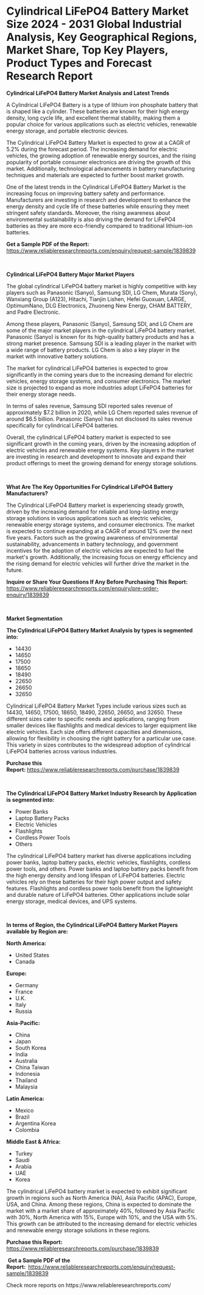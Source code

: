 <p><h1>Cylindrical LiFePO4 Battery Market Size 2024 - 2031 Global Industrial Analysis, Key Geographical Regions, Market Share, Top Key Players, Product Types and Forecast Research Report</h1></p><p><strong>Cylindrical LiFePO4 Battery Market Analysis and Latest Trends</strong></p>
<p><p>A Cylindrical LiFePO4 Battery is a type of lithium iron phosphate battery that is shaped like a cylinder. These batteries are known for their high energy density, long cycle life, and excellent thermal stability, making them a popular choice for various applications such as electric vehicles, renewable energy storage, and portable electronic devices.</p><p>The Cylindrical LiFePO4 Battery Market is expected to grow at a CAGR of 5.2% during the forecast period. The increasing demand for electric vehicles, the growing adoption of renewable energy sources, and the rising popularity of portable consumer electronics are driving the growth of this market. Additionally, technological advancements in battery manufacturing techniques and materials are expected to further boost market growth.</p><p>One of the latest trends in the Cylindrical LiFePO4 Battery Market is the increasing focus on improving battery safety and performance. Manufacturers are investing in research and development to enhance the energy density and cycle life of these batteries while ensuring they meet stringent safety standards. Moreover, the rising awareness about environmental sustainability is also driving the demand for LiFePO4 batteries as they are more eco-friendly compared to traditional lithium-ion batteries.</p></p>
<p><strong>Get a Sample PDF of the Report:&nbsp;</strong> <a href="https://www.reliableresearchreports.com/enquiry/request-sample/1839839">https://www.reliableresearchreports.com/enquiry/request-sample/1839839</a></p>
<p>&nbsp;</p>
<p><strong>Cylindrical LiFePO4 Battery Major Market Players</strong></p>
<p><p>The global cylindrical LiFePO4 battery market is highly competitive with key players such as Panasonic (Sanyo), Samsung SDI, LG Chem, Murata (Sony), Wanxiang Group (A123), Hitachi, Tianjin Lishen, Hefei Guoxuan, LARGE, OptimumNano, DLG Electronics, Zhuoneng New Energy, CHAM BATTERY, and Padre Electronic. </p><p>Among these players, Panasonic (Sanyo), Samsung SDI, and LG Chem are some of the major market players in the cylindrical LiFePO4 battery market. Panasonic (Sanyo) is known for its high-quality battery products and has a strong market presence. Samsung SDI is a leading player in the market with a wide range of battery products. LG Chem is also a key player in the market with innovative battery solutions.</p><p>The market for cylindrical LiFePO4 batteries is expected to grow significantly in the coming years due to the increasing demand for electric vehicles, energy storage systems, and consumer electronics. The market size is projected to expand as more industries adopt LiFePO4 batteries for their energy storage needs.</p><p>In terms of sales revenue, Samsung SDI reported sales revenue of approximately $7.2 billion in 2020, while LG Chem reported sales revenue of around $6.5 billion. Panasonic (Sanyo) has not disclosed its sales revenue specifically for cylindrical LiFePO4 batteries.</p><p>Overall, the cylindrical LiFePO4 battery market is expected to see significant growth in the coming years, driven by the increasing adoption of electric vehicles and renewable energy systems. Key players in the market are investing in research and development to innovate and expand their product offerings to meet the growing demand for energy storage solutions.</p></p>
<p>&nbsp;</p>
<p><strong>What Are The Key Opportunities For Cylindrical LiFePO4 Battery Manufacturers?</strong></p>
<p><p>The Cylindrical LiFePO4 Battery market is experiencing steady growth, driven by the increasing demand for reliable and long-lasting energy storage solutions in various applications such as electric vehicles, renewable energy storage systems, and consumer electronics. The market is expected to continue expanding at a CAGR of around 12% over the next five years. Factors such as the growing awareness of environmental sustainability, advancements in battery technology, and government incentives for the adoption of electric vehicles are expected to fuel the market's growth. Additionally, the increasing focus on energy efficiency and the rising demand for electric vehicles will further drive the market in the future.</p></p>
<p><strong>Inquire or Share Your Questions If Any Before Purchasing This Report:</strong> <a href="https://www.reliableresearchreports.com/enquiry/pre-order-enquiry/1839839">https://www.reliableresearchreports.com/enquiry/pre-order-enquiry/1839839</a></p>
<p>&nbsp;</p>
<p><strong>Market Segmentation</strong></p>
<p><strong>The Cylindrical LiFePO4 Battery Market Analysis by types is segmented into:</strong></p>
<p><ul><li>14430</li><li>14650</li><li>17500</li><li>18650</li><li>18490</li><li>22650</li><li>26650</li><li>32650</li></ul></p>
<p><p>Cylindrical LiFePO4 Battery Market Types include various sizes such as 14430, 14650, 17500, 18650, 18490, 22650, 26650, and 32650. These different sizes cater to specific needs and applications, ranging from smaller devices like flashlights and medical devices to larger equipment like electric vehicles. Each size offers different capacities and dimensions, allowing for flexibility in choosing the right battery for a particular use case. This variety in sizes contributes to the widespread adoption of cylindrical LiFePO4 batteries across various industries.</p></p>
<p><strong>Purchase this Report:&nbsp;</strong><a href="https://www.reliableresearchreports.com/purchase/1839839">https://www.reliableresearchreports.com/purchase/1839839</a></p>
<p>&nbsp;</p>
<p><strong>The Cylindrical LiFePO4 Battery Market Industry Research by Application is segmented into:</strong></p>
<p><ul><li>Power Banks</li><li>Laptop Battery Packs</li><li>Electric Vehicles</li><li>Flashlights</li><li>Cordless Power Tools</li><li>Others</li></ul></p>
<p><p>The cylindrical LiFePO4 battery market has diverse applications including power banks, laptop battery packs, electric vehicles, flashlights, cordless power tools, and others. Power banks and laptop battery packs benefit from the high energy density and long lifespan of LiFePO4 batteries. Electric vehicles rely on these batteries for their high power output and safety features. Flashlights and cordless power tools benefit from the lightweight and durable nature of LiFePO4 batteries. Other applications include solar energy storage, medical devices, and UPS systems.</p></p>
<p>&nbsp;</p>
<p><strong>In terms of Region, the Cylindrical LiFePO4 Battery Market Players available by Region are:</strong></p>
<p>
    <p> <strong> North America: </strong>
        <ul>
            <li>United States</li>
            <li>Canada</li>
        </ul>
        </p> 
    <p> <strong> Europe: </strong>
        <ul>
            <li>Germany</li>
            <li>France</li>
            <li>U.K.</li>
            <li>Italy</li>
            <li>Russia</li>
        </ul>
        </p> 
    <p> <strong> Asia-Pacific: </strong>
        <ul>
            <li>China</li>
            <li>Japan</li>
            <li>South Korea</li>
            <li>India</li>
            <li>Australia</li>
            <li>China Taiwan</li>
            <li>Indonesia</li>
            <li>Thailand</li>
            <li>Malaysia</li>
        </ul>
        </p> 
    <p> <strong> Latin America: </strong>
        <ul>
            <li>Mexico</li>
            <li>Brazil</li>
            <li>Argentina Korea</li>
            <li>Colombia</li>
        </ul>
        </p> 
    <p> <strong> Middle East & Africa: </strong>
        <ul>
            <li>Turkey</li>
            <li>Saudi</li>
            <li>Arabia</li>
            <li>UAE</li>
            <li>Korea</li>
        </ul>
    </p>
    </p>
<p><p>The cylindrical LiFePO4 battery market is expected to exhibit significant growth in regions such as North America (NA), Asia Pacific (APAC), Europe, USA, and China. Among these regions, China is expected to dominate the market with a market share of approximately 40%, followed by Asia Pacific with 30%, North America with 15%, Europe with 10%, and the USA with 5%. This growth can be attributed to the increasing demand for electric vehicles and renewable energy storage solutions in these regions.</p></p>
<p><strong>Purchase this Report: </strong><a href="https://www.reliableresearchreports.com/purchase/1839839">https://www.reliableresearchreports.com/purchase/1839839</a></p>
<p>&nbsp;<strong>Get a Sample PDF of the Report:&nbsp;&nbsp;</strong><a href="https://www.reliableresearchreports.com/enquiry/request-sample/1839839">https://www.reliableresearchreports.com/enquiry/request-sample/1839839</a></p>
<p><strong></strong></p>
<p>Check more reports on https://www.reliableresearchreports.com/</p>